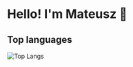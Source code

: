 # Hello! I'm Mateusz 👋

## Top languages

![Top Langs](https://github-readme-stats.vercel.app/api/top-langs/?username=mlaskowski7&layout=compact&hide=powershell,css,html,batchfile,javascript )


